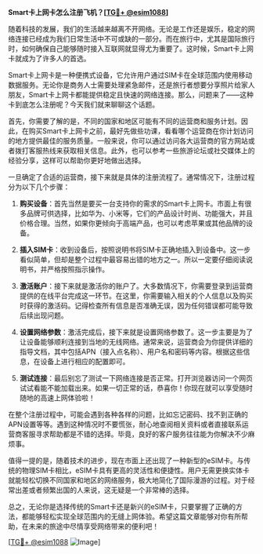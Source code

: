 **Smart卡上网卡怎么注册飞机？[[TG💪+ @esim1088](https://t.me/s/esim1088)]**

随着科技的发展，我们的生活越来越离不开网络。无论是工作还是娱乐，稳定的网络连接已经成为我们日常生活中不可或缺的一部分。而在旅行中，尤其是国际旅行时，如何确保自己能够随时接入互联网就显得尤为重要了。这时候，Smart卡上网卡就成为了许多人的首选。

Smart卡上网卡是一种便携式设备，它允许用户通过SIM卡在全球范围内使用移动数据服务。无论你是商务人士需要处理紧急邮件，还是旅行者想要分享照片给家人朋友，Smart卡上网卡都能提供稳定且快速的网络连接。那么，问题来了——这种卡到底怎么注册呢？今天我们就来聊聊这个话题。

首先，你需要了解的是，不同的国家和地区可能有不同的运营商和服务计划。因此，在购买Smart卡上网卡之前，最好先做些功课，看看哪个运营商在你计划访问的地方提供最佳的服务质量。一般来说，你可以通过访问各大运营商的官方网站或者拨打客服热线来获取相关信息。此外，也可以参考一些旅游论坛或社交媒体上的经验分享，这样可以帮助你更好地做出选择。

一旦确定了合适的运营商，接下来就是具体的注册流程了。通常情况下，注册过程分为以下几个步骤：

1. **购买设备**：首先当然是要买一台支持你的需求的Smart卡上网卡。市面上有很多品牌可供选择，比如华为、小米等，它们的产品设计时尚、功能强大，并且价格合理。当然，如果你更倾向于高端产品，也可以考虑苹果或其他品牌的设备。

2. **插入SIM卡**：收到设备后，按照说明书将SIM卡正确地插入到设备中。这一步看似简单，但却是整个过程中最容易出错的地方之一。所以一定要仔细阅读说明书，并严格按照指示操作。

3. **激活账户**：接下来就是激活你的账户了。大多数情况下，你需要登录到运营商提供的在线平台完成这一环节。在这里，你需要输入相关的个人信息以及购买时获得的激活码。记得检查所有信息是否准确无误，因为任何错误都可能导致后续出现问题。

4. **设置网络参数**：激活完成后，接下来就是设置网络参数了。这一步主要是为了让设备能够顺利连接到当地的无线网络。通常来说，运营商会为你提供详细的指导文档，其中包括APN（接入点名称）、用户名和密码等内容。根据这些信息，在设备上进行相应的配置即可。

5. **测试连接**：最后别忘了测试一下网络连接是否正常。打开浏览器访问一个网页试试看能不能加载出来。如果一切正常的话，恭喜你！你现在就可以享受随时随地的高速上网体验啦！

在整个注册过程中，可能会遇到各种各样的问题，比如忘记密码、找不到正确的APN设置等等。遇到这种情况时不要慌张，耐心地查阅相关资料或者直接联系运营商客服寻求帮助都是不错的选择。毕竟，良好的客户服务往往能为你解决不少麻烦事。

值得一提的是，随着技术的进步，现在市面上还出现了一种新型的eSIM卡。与传统的物理SIM卡相比，eSIM卡具有更高的灵活性和便捷性。用户无需更换实体卡就能轻松切换不同国家和地区的网络服务，极大地简化了国际漫游的过程。对于经常出差或者频繁出国的人来说，这无疑是一个非常棒的选择。

总之，无论你是选择传统的Smart卡还是新兴的eSIM卡，只要掌握了正确的方法，都能够轻松实现全球范围内的无缝上网体验。希望这篇文章能够对你有所帮助，在未来的旅途中尽情享受网络带来的便利吧！

[[TG💪+ @esim1088](https://t.me/s/esim1088) ![Image](https://i.postimg.cc/4NQfJmqS/Snipaste-2025-05-13-00-14-12.png)]